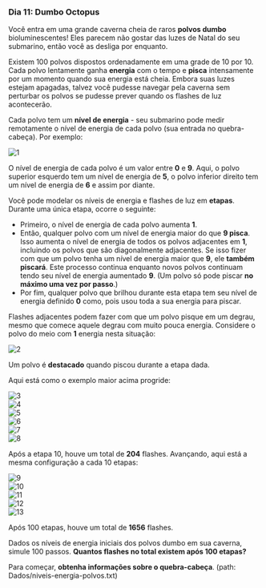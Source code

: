 ### Dia 11: Dumbo Octopus

Você entra em uma grande caverna cheia de raros **polvos dumbo** bioluminescentes! Eles parecem não gostar das luzes de Natal do seu submarino, então você as desliga por enquanto.

Existem 100 polvos dispostos ordenadamente em uma grade de 10 por 10. Cada polvo lentamente ganha **energia** com o tempo e **pisca** intensamente por um momento quando sua energia está cheia. Embora suas luzes estejam apagadas, talvez você pudesse navegar pela caverna sem perturbar os polvos se pudesse prever quando os flashes de luz acontecerão.

Cada polvo tem um **nível de energia** - seu submarino pode medir remotamente o nível de energia de cada polvo (sua entrada no quebra-cabeça). Por exemplo:

![1](https://user-images.githubusercontent.com/57911863/146992930-e8285ec7-7eb1-4810-8e78-fdd7b5f659a9.png)

O nível de energia de cada polvo é um valor entre **0** e **9**. Aqui, o polvo superior esquerdo tem um nível de energia de **5**, o polvo inferior direito tem um nível de energia de **6** e assim por diante.

Você pode modelar os níveis de energia e flashes de luz em **etapas**. Durante uma única etapa, ocorre o seguinte:

- Primeiro, o nível de energia de cada polvo aumenta **1**.
- Então, qualquer polvo com um nível de energia maior do que **9 pisca**. Isso aumenta o nível de energia de todos os polvos adjacentes em **1**, incluindo os polvos que são diagonalmente adjacentes. Se isso fizer com que um polvo tenha um nível de energia maior que **9**, ele **também piscará**. Este processo continua enquanto novos polvos continuam tendo seu nível de energia aumentado **9**. (Um polvo só pode piscar **no máximo uma vez por passo**.)
- Por fim, qualquer polvo que brilhou durante esta etapa tem seu nível de energia definido **0** como, pois usou toda a sua energia para piscar.

Flashes adjacentes podem fazer com que um polvo pisque em um degrau, mesmo que comece aquele degrau com muito pouca energia. Considere o polvo do meio com **1** energia nesta situação:

![2](https://user-images.githubusercontent.com/57911863/146992939-f17149d1-cde9-4063-b060-0a6c1ae1bfc5.png)

Um polvo é **destacado** quando piscou durante a etapa dada.

Aqui está como o exemplo maior acima progride:

![3](https://user-images.githubusercontent.com/57911863/146992950-1036381d-64a7-4b4b-8aae-1f4653d9e661.png)  
![4](https://user-images.githubusercontent.com/57911863/146992954-2c1651f5-d6aa-48d1-bc47-e91b17f26e06.png)  
![5](https://user-images.githubusercontent.com/57911863/146992959-d3d21785-3491-45cc-80df-9be242d360de.png)  
![6](https://user-images.githubusercontent.com/57911863/146992969-d0721381-72ad-4846-94cb-bcf7e92e9fbb.png)  
![7](https://user-images.githubusercontent.com/57911863/146992975-823ed2cb-98d2-464b-b822-b9410d71c99d.png)  
![8](https://user-images.githubusercontent.com/57911863/146992979-de3b0ea1-68ac-463e-a5ff-f1470073ab78.png)

Após a etapa 10, houve um total de **204** flashes. Avançando, aqui está a mesma configuração a cada 10 etapas:

![9](https://user-images.githubusercontent.com/57911863/146992991-5e5197f7-b667-4e75-b5da-611b7b9939a3.png)  
![10](https://user-images.githubusercontent.com/57911863/146992993-71e61db7-7fbd-494a-9bec-9ac5791d1006.png)  
![11](https://user-images.githubusercontent.com/57911863/146992994-aba8477f-99fa-495b-ae9c-57005e691ccb.png)  
![12](https://user-images.githubusercontent.com/57911863/146992996-bab7f52d-3dc3-49fb-97b1-69c783542fb8.png)  
![13](https://user-images.githubusercontent.com/57911863/146992999-242086eb-063c-430d-95a7-afc0163331a9.png)

Após 100 etapas, houve um total de **1656** flashes.

Dados os níveis de energia iniciais dos polvos dumbo em sua caverna, simule 100 passos. **Quantos flashes no total existem após 100 etapas?**

Para começar, **obtenha informações sobre o quebra-cabeça**. (path: Dados/niveis-energia-polvos.txt)
